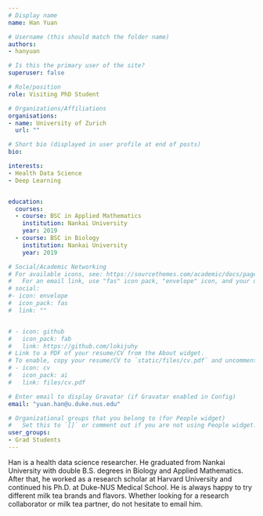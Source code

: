 ```yaml
---
# Display name
name: Han Yuan

# Username (this should match the folder name)
authors:
- hanyuan

# Is this the primary user of the site?
superuser: false

# Role/position
role: Visiting PhD Student

# Organizations/Affiliations
organisations:
- name: University of Zurich
  url: ""

# Short bio (displayed in user profile at end of posts)
bio: 

interests:
- Health Data Science
- Deep Learning


education:
  courses:
  - course: BSC in Applied Mathematics
    institution: Nankai University
    year: 2019
  - course: BSC in Biology
    institution: Nankai University
    year: 2019

# Social/Academic Networking
# For available icons, see: https://sourcethemes.com/academic/docs/page-builder/#icons
#   For an email link, use "fas" icon pack, "envelope" icon, and your uzh email up to before the '@'.
# social:
#- icon: envelope
#  icon_pack: fas
#  link: ""


# - icon: github
#   icon_pack: fab
#   link: https://github.com/lokijuhy
# Link to a PDF of your resume/CV from the About widget.
# To enable, copy your resume/CV to `static/files/cv.pdf` and uncomment the lines below.
# - icon: cv
#   icon_pack: ai
#   link: files/cv.pdf

# Enter email to display Gravatar (if Gravatar enabled in Config)
email: "yuan.han@u.duke.nus.edu"

# Organizational groups that you belong to (for People widget)
#   Set this to `[]` or comment out if you are not using People widget.
user_groups:
- Grad Students
---
```


Han is a health data science researcher. He graduated from Nankai University with double B.S. degrees in Biology and Applied Mathematics. After that, he worked as a research scholar at Harvard University and continued his Ph.D. at Duke-NUS Medical School. He is always happy to try different milk tea brands and flavors. Whether looking for a research collaborator or milk tea partner, do not hesitate to email him.